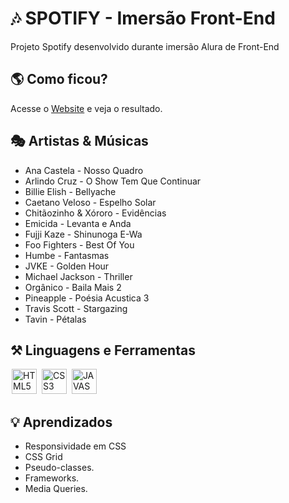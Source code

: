 
# 🎶 SPOTIFY - Imersão Front-End

Projeto Spotify desenvolvido durante imersão Alura de Front-End

## 🌎 Como ficou?

Acesse o <a href="https://spotify-imersao-alura-xi.vercel.app">Website</a> e veja o resultado.

## 🎭 Artistas & Músicas

- Ana Castela - Nosso Quadro
- Arlindo Cruz - O Show Tem Que Continuar
- Billie Elish - Bellyache
- Caetano Veloso - Espelho Solar
- Chitãozinho & Xóroro - Evidências
- Emicida - Levanta e Anda
- Fujji Kaze - Shinunoga E-Wa
- Foo Fighters - Best Of You
- Humbe - Fantasmas
- JVKE - Golden Hour
- Michael Jackson  - Thriller
- Orgânico - Baila Mais 2
- Pineapple - Poésia Acustica 3
- Travis Scott - Stargazing
- Tavin - Pétalas


## ⚒ Linguagens e Ferramentas 
<div display-flex >
<img width="40px" hspace="2px" loading="lazy" src="https://cdn.jsdelivr.net/gh/devicons/devicon/icons/html5/html5-original-wordmark.svg" title = "HTML5" width="40" height="40" />
<img width="40px" hspace="2px" loading="lazy" src="https://cdn.jsdelivr.net/gh/devicons/devicon/icons/css3/css3-original-wordmark.svg" title = "CSS3" width="40" height="40"/>
<img width="40px" hspace="2px" loading="lazy" src="https://cdn.jsdelivr.net/gh/devicons/devicon/icons/javascript/javascript-original.svg" title = "JAVASCRIPT" width="40" height="40"/>
</div>


 ## 💡 Aprendizados

 - Responsividade em CSS
 - CSS Grid
 - Pseudo-classes.
 - Frameworks.
 - Media Queries.


